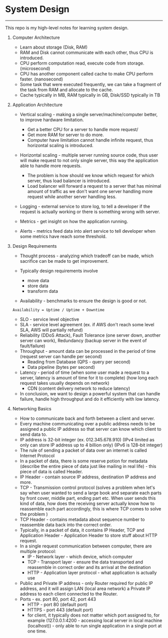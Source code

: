 # System Design

---
 This repo is my high-level notes for learning system design.

1. Computer Architecture

    - Learn about storage (Disk, RAM)
    - RAM and Disk cannot communicate with each other, thus CPU is introduced.
    - CPU perform computation read, execute code from storage. (microsecond)
    - CPU has another component called cache to make CPU perform faster. (nanosecond)
    - Some task that were executed frequently, we can take a fragment of the task from RAM and allocate to the cache.
    - Cache typically in MB, RAM typically in GB, Disk/SSD typically in TB

2. Application Architecture
   
   - Vertical scaling - making a single server/machine/computer better, to improve hardware limitation. 
     
     - Get a better CPU for a server to handle more request/
     - Get more RAM for server to do more.
     - Computer have limitation cannot handle infinite request, thus horizontal scaling is introduced.
   - Horizontal scaling - multiple server running source code, thus user will make request to not  only single server, this way the application able to handle more requests.

     - The problem is how should we know which request for which server, thus load balancer is introduced. 
     - Load balancer will forward a request to a server that has minimal amount of traffic as we don't want one server handling more request while another server handling less.

   - Logging - external service to store log, to tell a developer if the request is actually working or there is something wrong with server.
   - Metrics - get insight on how the application running.
   - Alerts - metrics feed data into alert service to tell developer when some metrics have reach some threshold.

3. Design Requirements

   - Thought process - analyzing  which tradeoff can be made, which sacrifice can be made to get improvement. 
   - Typically design requirements involve

     - move data
     - store data
     - transform data
     
   - Availability - benchmarks to ensure the design is good or not.

   ``Availability = Uptime / Uptime + Downtime``
   
    - SLO - service level objective
    - SLA - service level agreement (ex. if AWS don't reach some level SLA, AWS will partially refund)
    - Reliability (DDoS Attack), Fault Tolerance (one server down, another server can work), Redundancy (backup server in the event of fault/failure)
    - Throughput - amount data can be processed in the period of time (request server can handle per second)
      - Reading from Database (QPS - query per second)
      - Data pipeline (bytes per second)
    - Latency - period of time (when some user made a request to a server, latency is amount of time for it to complete) (how long each request takes usually depends on network)
      - CDN (content delivery network to reduce latency)
    - In conclusion, we want to design a powerful system that can handle failure, handle high throughput and do it efficiently with low latency.
4. Networking Basics
   
   - How to communicate back and forth between a client and server.
   - Every machine communicating over a public address needs to be assigned a public IP address so that server can know which client to send data to.
   - IP address is 32-bit integer (ex. 012.345.678.910) (IPv4 limited as only can store IP address up to 4 billion only) (IPv6 is 128-bit integer)
   - The rule of sending a packet of data over an internet is called Internet Protocol
   - In a packet of data, there is some reserve potion for metadata (describe the entire piece of data just like mailing in real life) - this piece of data is called Header.
   - IP Header - contain source IP address, destination IP address and more.
   - TCP - Transmission control protocol (solves a problem when let's say when user wanted to send a large book and separate each parts by front cover, middle part, ending part etc. When user sends this kind of data, how does the receiving server actually know how to reassemble each part accordingly, this is where TCP comes to solve the problem )
   - TCP Header - contains metadata about sequence number to reassemble data back into the correct order.
   - Typically, in a packet of data, it contains IP Header, TCP and Application Header - Application Header to store stuff about HTTP request.
   - In a single request communication between computer, there are multiple protocol:
     - IP - Network layer - which device, which computer
     - TCP - Transport layer - ensure the data transported and reassemble in correct order and its arrival at the destination
     - HTTP - Application layer  protocol - what application is actually use
   - Public and Private IP address - only Router required for public IP address, and it will assign LAN (local area network) a Private IP address to each client connected to the Router.
   - Ports - ex. port 80, port 42, port 443
     - HTTP - port 80 (default port)
     - HTTPS - port 443 (default port)
     - for client, it typically does not matter which port assigned to, for example (127.0.0.1:4200 - accessing local server in local machine (localhost)) - only able to run single application in a single port at one time.
   
